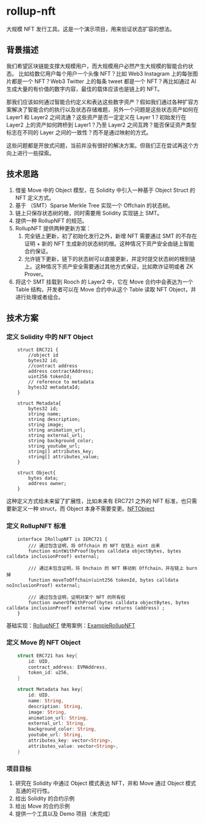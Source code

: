 # rollup-nft

大规模 NFT 发行工具。这是一个演示项目，用来验证状态扩容的想法。

## 背景描述

我们希望区块链能支撑大规模用户，而大规模用户必然产生大规模的智能合约状态。
比如给数亿用户每个用户一个头像 NFT？比如 Web3 Instagram 上的每张图片都是一个 NFT？Web3 Twitter 上的每条 tweet 都是一个 NFT？再比如通过 AI 生成大量的有价值的数字内容，最佳的载体应该也是链上的 NFT。

那我们应该如何通过智能合约定义和表达这些数字资产？假如我们通过各种扩容方案解决了智能合约的执行以及状态存储难题，另外一个问题是这些状态资产如何在 Layer1 和 Layer2 之间流通？这些资产是否一定定义在 Layer 1？初始发行在 Layer2 上的资产如何跨桥到 Layer1？乃至 Layer2 之间互跨？能否保证资产类型标志在不同的 Layer 之间的一致性？而不是通过映射的方式。

这些问题都是开放式问题，当前并没有很好的解决方案。但我们正在尝试再这个方向上进行一些探索。

## 技术思路

1. 借鉴 Move 中的 Object 模型，在 Solidity 中引入一种基于 Object Struct 的 NFT 定义方式。
2. 基于 （SMT）Sparse Merkle Tree 实现一个 Offchain 的状态树。
3. 链上只保存状态树的根，同时需要用 Solidity 实现链上 SMT。
4. 提供一种 RollupNFT 的规范。
5. RollupNFT 提供两种更新方案：
   1. 完全链上更新，初了初始化发行之外，新增 NFT 需要通过 SMT 的不存在证明 + 新的 NFT 生成新的状态树的根。这种情况下资产安全由链上智能合约保证。
   2. 允许链下更新，链下的状态树可以直接更新，并定时提交状态树的根到链上。这种情况下资产安全需要通过其他方式保证，比如欺诈证明或者 ZK Prover。
6. 将这个 SMT 挂载到 Rooch 的 Layer2 中，它在 Move 合约中会表达为一个 Table 结构，开发者可以在 Move 合约中从这个 Table 读取 NFT Object，并进行处理或者组合。


## 技术方案

### 定义 Solidity 中的 NFT Object

```solidity
    struct ERC721 {
        //object id
        bytes32 id;
        //contract address
        address contractAddress;
        uint256 tokenId;
        // reference to metadata
        bytes32 metadataId;
    }

    struct Metadata{
        bytes32 id;
        string name;
        string description;
        string image;
        string animation_url;
        string external_url;
        string background_color;
        string youtube_url;
        string[] attributes_key;
        string[] attributes_value; 
    }

    struct Object{
        bytes data;
        address owner;
    }
```

这种定义方式给未来留了扩展性，比如未来有 ERC721 之外的 NFT 标准，也只需要新定义一种 struct，而 Object 本身不需要变更。[NFTObject](./solidity-rst/contracts/NFTObject.sol)

### 定义 RollupNFT 标准

```solidity
    interface IRollupNFT is IERC721 {
        /// 通过包含证明，将 Offchain 的 NFT 在链上 mint 出来
        function mintWithProof(bytes calldata objectBytes, bytes calldata inclusionProof) external;

        /// 通过未包含证明，将 Onchain 的 NFT 移动到 Offchain，并在链上 burn 掉
        function moveToOffchain(uint256 tokenId, bytes calldata noInclusionProof) external;

        /// 通过包含证明，证明对某个 NFT 的所有权
        function ownerOfWithProof(bytes calldata objectBytes, bytes calldata inclusionProof) external view returns (address) ;
    }
```

基础实现：[RollupNFT](./solidity-rst/contracts/RollupNFT.sol)
使用案例：[ExampleRollupNFT](./solidity-rst/contracts/ExampleRollupNFT.sol)


### 定义 Move 的 NFT Object

```rust
    struct ERC721 has key{
        id: UID,
        contract_address: EVMAddress,
        token_id: u256, 
    }

    struct Metadata has key{
        id: UID,
        name: String,
        description: String,
        image: String,
        animation_url: String,
        external_url: String,
        background_color: String,
        youtube_url: String,
        attributes_key: vector<String>,
        attributes_value: vector<String>, 
    }

```

### 项目目标

1. 研究在 Solidity 中通过 Object 模式表达 NFT，并和 Move 通过 Object 模式互通的可行性。
2. 给出 Solidity 的合约示例
3. 给出 Move 的合约示例
4. 提供一个工具以及 Demo 项目（未完成）

